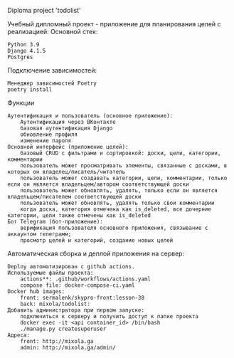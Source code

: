 Diploma project 'todolist'

Учебный дипломный проект - приложение для планирования целей с реализацией:
Основной стек:

    Python 3.9
    Django 4.1.5
    Postgres

Подключение зависимостей:

    Менеджер зависимостей Poetry
    poetry install

Функции

    Аутентификация и пользователь (основное приложение):
        Аутентификация через ВКонтакте
        базовая аутентификация Django
        обновление профиля
        изменение пароля
    Основной интерфейс (приложение целей):
        базовый CRUD с фильтрами и сортировкой: доски, цели, категории, комментарии
        пользователь может просматривать элементы, связанные с досками, в которых он владелец/писатель/читатель
        пользователь может создавать категории, цели, комментарии, только если он является владельцем/автором соответствующей доски
        пользователь может обновлять, удалять, только если он является владельцем/писателем соответствующей доски
        пользователь может обновлять, удалять только свои комментарии
        когда доска, категория отмечена как is_deleted, все дочерние категории, цели также отмечены как is_deleted
    Бот Telegram (бот-приложение):
        верификация пользователя основного приложения, связывание с аккаунтом телеграмм;
        просмотр целей и категорий, создание новых целей

Автоматическая сборка и деплой приложения на сервер:

    Deploy автоматизирован с github actions.
    Используемые файлы проекта:
        actions**: .github/workflows/actions.yaml
        compose file: docker-compose-ci.yaml
    Docker hub images:
        front: sermalenk/skypro-front:lesson-38
        back: mixola/todolist:
    Добавить администратора при первом запуске:
        подключиться к серверу и получить доступ к папке проекта
        docker exec -it <api container_id> /bin/bash
        ./manage.py createsuperuser
    Адреса:
        front: http://mixola.ga
        admin: http://mixola.ga/admin/
